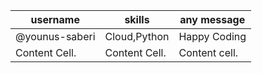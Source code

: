 | username       | skills       | any message |
| -------------- | ------------ | ----------- |
| @younus-saberi | Cloud,Python | Happy Coding|
| Content Cell.  | Content Cell.| Content cell.|
